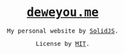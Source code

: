 <a href="https://deweyou.me">
  <h1 align="center">
    <samp>deweyou.me</samp>
  </h1>
</a>

<p align="center">
  <samp>My personal website by <a href="https://docs.solidjs.com/reference/basic-reactivity/create-effect">SolidJS</a>.</samp>
</p>

<p align="center">
  <samp>License by <a href="./LICENSE">MIT</a>.</samp>
</p>